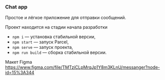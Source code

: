 
### Chat app
 
 Простое и лёгкое приложение для отправки сообщений.
 
 Проект находится на стадии начала разработки 
 
- `npm i` — установка стабильной версии,
- `npm start` — запуск Parcel,
- `npm serve` — запуск проекта,
- `npm run build` — сборка стабильной версии.

Макет Figma https://www.figma.com/file/TMTziCLpMrqJp1Y8m3KLnU/messanger?node-id=15%3A344
